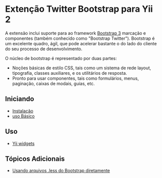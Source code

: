 Extenção Twitter Bootstrap para Yii 2
=====================================

A extensão inclui suporte para ao framework [Bootstrap 3](http://getbootstrap.com/) marcação e componentes
(também conhecido como "Bootstrap Twitter"). Bootstrap é um excelente quadro, ágil, que pode acelerar bastante o
do lado do cliente do seu processo de desenvolvimento.

O núcleo de bootstrap é representado por duas partes:

- Noções básicas de estilo CSS, tais como um sistema de rede layout, tipografia, classes auxiliares, e os utilitários de resposta.
- Pronto para usar componentes, tais como formulários, menus, paginação, caixas de modais, guias, etc.

Iniciando
---------------

* [Instalação](installation.md)
* [uso Básico](basic-usage.md)

Uso
----- 

* [Yii widgets](usage-widgets.md)

Tópicos Adicionais
-----------------

* [Usando arquivos .less do Bootstrap diretamente](topics-less.md)
